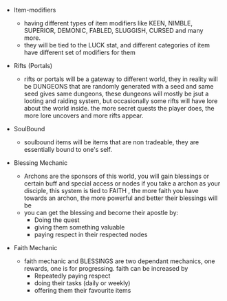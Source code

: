 
- Item-modifiers
	- having different types of item modifiers like KEEN, NIMBLE, SUPERIOR, DEMONIC, FABLED, SLUGGISH, CURSED and many more.
	- they will be tied to the LUCK stat, and different categories of item have different set of modifiers for them

- Rifts (Portals)
	- rifts or portals will be a gateway to different world, they in reality will be DUNGEONS that are randomly generated with a seed and same seed gives same dungeons, these dungeons will mostly be jsut a looting and raiding system, but occasionally some rifts will have lore about the world inside. the more secret quests the player does, the more lore uncovers and more rifts appear.

- SoulBound
	- soulbound items will be items that are non tradeable, they are essentially bound to one's self.

- Blessing Mechanic
	- Archons are the sponsors of this world, you will gain blessings or certain buff and special access or nodes if you take a archon as your disciple, this system is tied to FAITH , the more faith you have towards an archon, the more powerful and better their blessings will be
	- you can get the blessing and become their apostle by:
		- Doing the quest
		- giving them something valuable
		- paying respect in their respected nodes

- Faith Mechanic
	- faith mechanic and BLESSINGS are two dependant mechanics, one rewards, one is for progressing. faith can be increased by
		- Repeatedly paying respect
		- doing their tasks (daily or weekly)
		- offering them their favourite items


